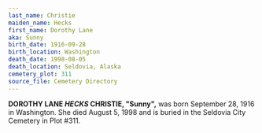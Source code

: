 ```yaml
---
last_name: Christie
maiden_name: Hecks
first_name: Dorothy Lane
aka: Sunny
birth_date: 1916-09-28
birth_location: Washington
death_date: 1998-08-05
death_location: Seldovia, Alaska
cemetery_plot: 311
source_file: Cemetery Directory
---
```

**DOROTHY LANE *HECKS* CHRISTIE, "Sunny",** was born September 28, 1916 in Washington. She died August 5, 1998 and is buried in the Seldovia City Cemetery in Plot #311.  



